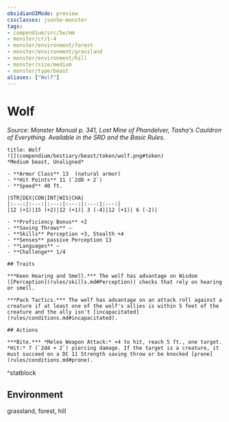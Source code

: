 ```yaml
---
obsidianUIMode: preview
cssclasses: json5e-monster
tags:
- compendium/src/5e/mm
- monster/cr/1-4
- monster/environment/forest
- monster/environment/grassland
- monster/environment/hill
- monster/size/medium
- monster/type/beast
aliases: ["Wolf"]
---
```

# Wolf
*Source: Monster Manual p. 341, Lost Mine of Phandelver, Tasha's Cauldron of Everything. Available in the SRD and the Basic Rules.*  

```ad-statblock
title: Wolf
![](compendium/bestiary/beast/token/wolf.png#token)
*Medium beast, Unaligned*

- **Armor Class** 13  (natural armor)
- **Hit Points** 11 (`2d8 + 2`)
- **Speed** 40 ft.

|STR|DEX|CON|INT|WIS|CHA|
|:---:|:---:|:---:|:---:|:---:|:---:|
|12 (+1)|15 (+2)|12 (+1)| 3 (-4)|12 (+1)| 6 (-2)|

- **Proficiency Bonus** +2
- **Saving Throws** ⏤
- **Skills** Perception +3, Stealth +4
- **Senses** passive Perception 13
- **Languages** —
- **Challenge** 1/4

## Traits

***Keen Hearing and Smell.*** The wolf has advantage on Wisdom ([Perception](rules/skills.md#Perception)) checks that rely on hearing or smell.

***Pack Tactics.*** The wolf has advantage on an attack roll against a creature if at least one of the wolf's allies is within 5 feet of the creature and the ally isn't [incapacitated](rules/conditions.md#incapacitated).

## Actions

***Bite.*** *Melee Weapon Attack:* +4 to hit, reach 5 ft., one target. *Hit:* 7 (`2d4 + 2`) piercing damage. If the target is a creature, it must succeed on a DC 11 Strength saving throw or be knocked [prone](rules/conditions.md#prone).
```
^statblock

## Environment

grassland, forest, hill